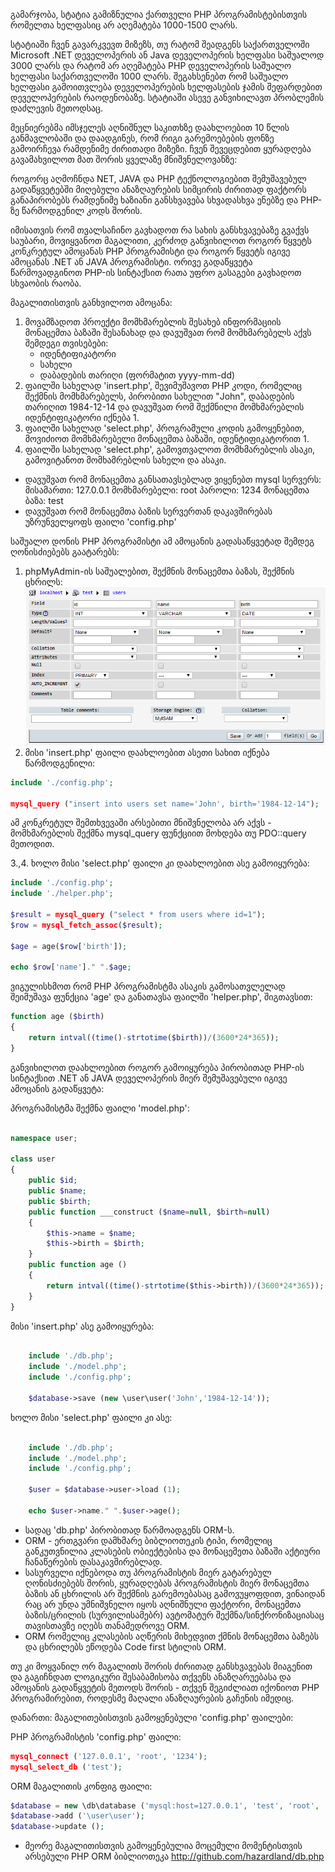 გამარჯობა,
სტატია გამიზნულია ქართველი PHP პროგრამისტებისთვის რომელთა ხელფასიც არ აღემატება 1000-1500 ლარს.

სტატიაში ჩვენ გავარკვევთ მიზეზს, თუ რატომ შეადგენს საქართველოში  Microsoft .NET დეველოპერის ან Java დეველოპერის ხელფასი საშუალოდ 3000 ლარს და რატომ არ აღემატება PHP დეველოპერის საშუალო ხელფასი საქართველოში 1000 ლარს. შეგახსენებთ რომ საშუალო ხელფასი გამოითვლება დეველოპერების ხელფასების ჯამის შეფარდებით დეველოპერების რაოდენობაზე. სტატიაში ასევე განვიხილავთ პრობლემის დაძლევის მეთოდსაც.

მეცნიერებმა იმსჯელეს აღნიშნულ საკითხზე დაახლოებით 10 წლის განმავლობაში და დაადგინეს, რომ რიგი გარემოებების ფონზე გამოირჩევა რამდენიმე ძირითადი მიზეზი. ჩვენ შევეცდებით ყურადღება გავამახვილოთ მათ შორის ყველაზე მნიშვნელოვანზე:

როგორც აღმოჩნდა NET, JAVA და PHP ტექნოლოგიებით შემუშავებულ გადაწყვეტებში მიღებული ანაზღაურების სიმცირის ძირითად ფაქტორს განაპირობებს რამდენიმე ხაზიანი განსხვავება სხვადასხვა ენებზე და PHP-ზე წარმოდგენილ კოდს შორის.

იმისათვის რომ თვალსაჩინო გავხადოთ რა სახის განსხვავებაზე გვაქვს საუბარი, მოვიყვანოთ მაგალითი, კერძოდ განვიხილოთ როგორ წყვეტს კონკრეტულ ამოცანას PHP პროგრამისტი და როგორ წყვეტს იგივე ამოცანას .NET ან JAVA პროგრამისტი. ორივე გადაწყვეტა წარმოვადგინოთ PHP-ის სინტაქსით რათა უფრო გასაგები გავხადოთ სხვაობის რაობა.

მაგალითისთვის განხვილოთ ამოცანა:
1. მოვამზადოთ პროექტი მომხმარებლის შესახებ ინფორმაციის მონაცემთა ბაზაში შესანახად და დავუშვათ რომ მომხმარებელს აქვს შემდეგი თვისებები:
	* იდენტიფიკატორი
	* სახელი
	* დაბადების თარიღი (ფორმატით yyyy-mm-dd)
2. ფაილში სახელად 'insert.php', შევიმუშავოთ PHP კოდი, რომელიც შექმნის მომხმარებელს, პირობითი სახელით "John", დაბადების თარიღით 1984-12-14 და დავუშვათ რომ შექმნილი მომხმარებლის იდენტიფიკატორი იქნება 1.
3. ფაილში სახელად 'select.php', პროგრამული კოდის გამოყენებით, მოვიძიოთ მომხმარებელი მონაცემთა ბაზაში, იდენტიფიკატორით 1.
4. ფაილში სახელად 'select.php', გამოვთვალოთ მომხმარებლის ასაკი, გამოვიტანოთ მომხამრებლის სახელი და ასაკი.

* დავუშვათ რომ მონაცემთა განსათავსებლად ვიყენებთ mysql სერვერს:
	მისამართი: 127.0.0.1
	მომხმარებელი: root
	პაროლი: 1234
	მონაცემთა ბაზა: test
* დავუშვათ რომ მონაცემთა ბაზის სერვერთან დაკავშირებას უზრუნველყოფს ფაილი 'config.php'

საშუალო დონის PHP პროგრამისტი ამ ამოცანის გადასაწყვეტად შემდეგ ღონისძიებებს გაატარებს:

1. phpMyAdmin-ის საშუალებით, შექმნის მონაცემთა ბაზას, შექმნის ცხრილს:
![](./samples/images/phpmyadmin1.png)
2. მისი 'insert.php' ფაილი დაახლოებით ასეთი სახით იქნება წარმოდგენილი:
```php
include './config.php';

mysql_query ("insert into users set name='John', birth='1984-12-14");
```
ამ კონკრეტულ შემთხვევაში არსებითი მნიშვნელობა არ აქვს - მომხმარებლის შექმნა mysql_query ფუნქციით მოხდება თუ PDO::query მეთოდით.

3.,4. ხოლო მისი 'select.php' ფაილი კი დაახლოებით ასე გამოიყურება:
```php
include './config.php';
include './helper.php';

$result = mysql_query ("select * from users where id=1");
$row = mysql_fetch_assoc($result);

$age = age($row['birth']);

echo $row['name']." ".$age;
```
ვიგულისხმოთ რომ PHP პროგრამისტმა ასაკის გამოსათვლელად შეიმუშავა ფუნქცია 'age' და განათავსა ფაილში 'helper.php', შიგთავსით:
```php
function age ($birth)
{
    return intval((time()-strtotime($birth))/(3600*24*365));
}
```

განვიხილოთ დაახლოებით როგორ გამოიყურება პირობითად PHP-ის სინტაქსით .NET ან JAVA დეველოპერის მიერ შემუშავებული იგივე ამოცანის გადაწყვეტა:

პროგრამისტმა შექმნა ფაილი 'model.php':

```php

namespace user;

class user
{
	public $id;
	public $name;
	public $birth;
	public function ___construct ($name=null, $birth=null)
	{
		$this->name = $name;
		$this->birth = $birth;
	}
	public function age ()
	{
		return intval((time()-strtotime($this->birth))/(3600*24*365));
	}
}

```

მისი 'insert.php' ასე გამოიყურება:
```php

	include './db.php';
	include './model.php';
	include './config.php';

	$database->save (new \user\user('John','1984-12-14'));

```

ხოლო მისი 'select.php' ფაილი კი ასე:
```php

	include './db.php';
	include './model.php';
	include './config.php';

	$user = $database->user->load (1);

	echo $user->name." ".$user->age();

```

* სადაც 'db.php' პირობითად წარმოადგენს ORM-ს.
* ORM - ერთგვარი დამხმარე ბიბლიოთეკის ტიპი, რომელიც განკუთვნილია კლასების ობიექტებისა და მონაცემეთა ბაზაში აქტიური ჩანაწერების დასაკავშირებლად.
* სასურველი იქნებოდა თუ პროგრამისტის მიერ გატარებულ ღონისძიებებს შორის, ყურადღებას პროგრამისტის მიერ მონაცემთა ბაზის ან ცხრილის არ შექმნის გარემოებასაც გამოვუყოფდით, ვინაიდან რაც არ უნდა უმნიშვნელო იყოს აღნიშნული ფაქტორი, მონაცემთა ბაზის/ცრილის (სურვილისამებრ) ავტომატურ შექმნა/სინქრონიზაციასაც თავისთავზე იღებს თანამედროვე ORM.
* ORM რომელიც კლასების აღწერის მიხედვით ქმნის მონაცემთა ბაზებს და ცხრილებს ეწოდება Code first სტილის ORM.

თუ კი მოყვანილ ორ მაგალითს შორის ძირითად განსხვავებას მიაგენით და გაგიჩნდათ ლოგიკური შესაბამისობა თქვენს ანაზღარუებასა და ამოცანის გადაწყვეტის მეთოდს შორის - თქვენ შეგიძლიათ იქონიოთ PHP პროგრამირებით, როდესმე მაღალი ანაზღაურების გაჩენის იმედიც.

დანართი: მაგალითებისთვის გამოყენებული 'config.php' ფაილები:

PHP პროგრამისტის 'config.php' ფაილი:
```php
mysql_connect ('127.0.0.1', 'root', '1234');
mysql_select_db ('test');
```

ORM მაგალითის კონფიგ ფაილი:
```php
$database = new \db\database ('mysql:host=127.0.0.1', 'test', 'root', '1234');
$database->add ('\user\user');
$database->update ();
```

* მეორე მაგალითისთვის გამოყენებულია მოცემული მომენტისთვის არსებული PHP ORM ბიბლიოთეკა http://github.com/hazardland/db.php